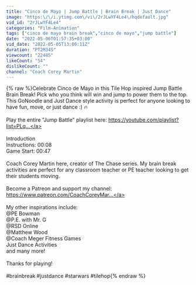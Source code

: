 ```yaml
---
title: "Cinco de Mayo | Jump Battle | Brain Break | Just Dance"
image: "https:\/\/i.ytimg.com\/vi\/2rJLwYF4Le4\/hqdefault.jpg"
vid_id: "2rJLwYF4Le4"
categories: "Film-Animation"
tags: ["cinco de mayo brain break","cinco de mayo","jump battle"]
date: "2022-05-06T01:57:35+03:00"
vid_date: "2022-05-05T13:00:11Z"
duration: "PT2M34S"
viewcount: "22485"
likeCount: "54"
dislikeCount: ""
channel: "Coach Corey Martin"
---
```

{% raw %}Celebrate Cinco de Mayo in this Tile Hop inspired Jump Battle Brain Break!  Pick who you think will win and jump to power them to the top.  This GoNoodle  and Just Dance style activity is perfect for anyone looking to have fun, move, or just dance :) 🔥<br /><br />Play the entire &quot;Jump Battle&quot; playlist here: <a rel="nofollow" target="blank" href="https://youtube.com/playlist?list=PLq...">https://youtube.com/playlist?list=PLq...</a><br /><br />Introduction<br />Instructions:  00:08<br />Game Start:   00:47<br /><br />Coach Corey Martin here, creator of The Chase series.  My brain break activities are perfect for any classroom teacher or PE teacher looking to get their students moving.<br /><br />Become a Patreon and support my channel: <a rel="nofollow" target="blank" href="https://www.patreon.com/CoachCoreyMar...">https://www.patreon.com/CoachCoreyMar...</a><br /><br />My other inspirations include:<br />@PE Bowman <br />@P.E. with Mr. G <br />@RSD Online <br />@Matthew Wood <br />@Coach Meger Fitness Games <br />Just Dance Activities<br />and many more!<br /><br />Thanks for playing!<br /><br />#brainbreak #justdance #starwars #tilehop{% endraw %}
